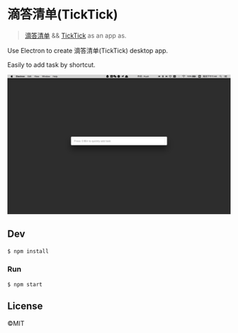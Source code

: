 # 滴答清单(TickTick)

> [滴答清单](https://dida365.com/) && [TickTick](https://ticktick.com/) as an app as.

Use Electron to create 滴答清单(TickTick) desktop app.

Easily to add task by shortcut.

<img src="screenshot.png" width="600">

## Dev

```
$ npm install
```

### Run

```
$ npm start
```


## License

©MIT
